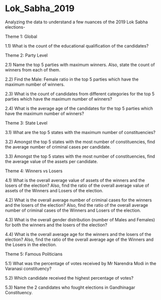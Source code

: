 # Lok_Sabha_2019

Analyzing the data to understand a few nuances of the 2019 Lok Sabha elections-

Theme 1: Global

1.1) What is the count of the educational qualification of the candidates?

Theme 2: Party Level

2.1) Name the top 5 parties with maximum winners. Also, state the count of winners from each of them.

2.2) Find the Male: Female ratio in the top 5 parties which have the maximum number of winners.

2.3) What is the count of candidates from different categories for the top 5 parties which have the maximum number of winners?

2.4) What is the average age of the candidates for the top 5 parties which have the maximum number of winners?

Theme 3: State Level

3.1) What are the top 5 states with the maximum number of constituencies?

3.2) Amongst the top 5 states with the most number of constituencies, find the average number of criminal cases per candidate.

3.3) Amongst the top 5 states with the most number of constituencies, find the average value of the assets per candidate.

Theme 4: Winners vs Losers

4.1) What is the overall average value of assets of the winners and the losers of the election? Also, find the ratio of the overall average value of assets of the Winners and Losers of the election.

4.2) What is the overall average number of criminal cases for the winners and the losers of the election? Also, find the ratio of the overall average number of criminal cases of the Winners and Losers of the election.

4.3) What is the overall gender distribution (number of Males and Females) for both the winners and the losers of the election?

4.4) What is the overall average age for the winners and the losers of the election? Also, find the ratio of the overall average age of the Winners and the Losers in the election.

Theme 5: Famous Politicians

5.1) What was the percentage of votes received by Mr Narendra Modi in the Varanasi constituency?

5.2) Which candidate received the highest percentage of votes?

5.3) Name the 2 candidates who fought elections in Gandhinagar Constituency.
